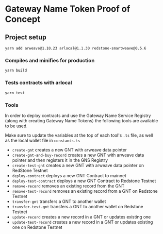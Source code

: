 # Gateway Name Token Proof of Concept

## Project setup
```
yarn add arweave@1.10.23 arlocal@1.1.30 redstone-smartweave@0.5.6
```

### Compiles and minifies for production
```
yarn build
```

### Tests contracts with arlocal
```
yarn test
```

### Tools
In order to deploy contracts and use the Gateway Name Service Registry (along with creating Gateway Name Tokens) the following tools are available to be used. 

Make sure to update the variables at the top of each tool's `.ts` file, as well as the local wallet file in `constants.ts`  

- `create-gnt` creates a new GNT with arweave data pointer
- `create-gnt-and-buy-record` creates a new GNT with arweave data pointer and then registers it in the GNS Registry
- `create-test-gnt` creates a new GNT with arweave data pointer on RedStone Testnet
- `deploy-contract` deploys a new GNT Contract to mainnet  
- `deploy-test-contract` deploys a new GNT Contract to Redstone Testnet  
- `remove-record` removes an existing record from the GNT
- `remove-test-record` removes an existing record from a GNT on Redstone Testnet
- `transfer-gnt` transfers a GNT to another wallet  
- `transfer-test-gnt` transfers a GNT to another wallet on Redstone Testnet
- `update-record` creates a new record in a GNT or updates existing one
- `update-test-record` creates a new record in a GNT or updates existing one on Redstone Testnet



